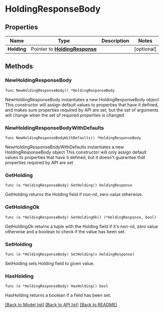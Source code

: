 # HoldingResponseBody

## Properties

Name | Type | Description | Notes
------------ | ------------- | ------------- | -------------
**Holding** | Pointer to [**HoldingResponse**](HoldingResponse.md) |  | [optional] 

## Methods

### NewHoldingResponseBody

`func NewHoldingResponseBody() *HoldingResponseBody`

NewHoldingResponseBody instantiates a new HoldingResponseBody object
This constructor will assign default values to properties that have it defined,
and makes sure properties required by API are set, but the set of arguments
will change when the set of required properties is changed

### NewHoldingResponseBodyWithDefaults

`func NewHoldingResponseBodyWithDefaults() *HoldingResponseBody`

NewHoldingResponseBodyWithDefaults instantiates a new HoldingResponseBody object
This constructor will only assign default values to properties that have it defined,
but it doesn't guarantee that properties required by API are set

### GetHolding

`func (o *HoldingResponseBody) GetHolding() HoldingResponse`

GetHolding returns the Holding field if non-nil, zero value otherwise.

### GetHoldingOk

`func (o *HoldingResponseBody) GetHoldingOk() (*HoldingResponse, bool)`

GetHoldingOk returns a tuple with the Holding field if it's non-nil, zero value otherwise
and a boolean to check if the value has been set.

### SetHolding

`func (o *HoldingResponseBody) SetHolding(v HoldingResponse)`

SetHolding sets Holding field to given value.

### HasHolding

`func (o *HoldingResponseBody) HasHolding() bool`

HasHolding returns a boolean if a field has been set.


[[Back to Model list]](../README.md#documentation-for-models) [[Back to API list]](../README.md#documentation-for-api-endpoints) [[Back to README]](../README.md)


